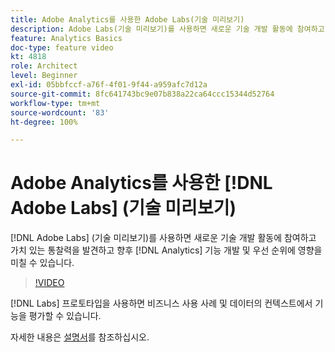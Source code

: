 ```yaml
---
title: Adobe Analytics를 사용한 Adobe Labs(기술 미리보기)
description: Adobe Labs(기술 미리보기)를 사용하면 새로운 기술 개발 활동에 참여하고 가치 있는 통찰력을 발견하고 향후 Analytics 기능 개발 및 우선 순위에 영향을 미칠 수 있습니다.
feature: Analytics Basics
doc-type: feature video
kt: 4818
role: Architect
level: Beginner
exl-id: 05bbfccf-a76f-4f01-9f44-a959afc7d12a
source-git-commit: 8fc641743bc9e07b838a22ca64ccc15344d52764
workflow-type: tm+mt
source-wordcount: '83'
ht-degree: 100%

---
```


# Adobe Analytics를 사용한 [!DNL Adobe Labs] (기술 미리보기)

[!DNL Adobe Labs] (기술 미리보기)를 사용하면 새로운 기술 개발 활동에 참여하고 가치 있는 통찰력을 발견하고 향후 [!DNL Analytics] 기능 개발 및 우선 순위에 영향을 미칠 수 있습니다.

>[!VIDEO](https://video.tv.adobe.com/v/37036/?quality=12&learn=on&captions=kor)

[!DNL Labs] 프로토타입을 사용하면 비즈니스 사용 사례 및 데이터의 컨텍스트에서 기능을 평가할 수 있습니다.

자세한 내용은 [설명서](https://experienceleague.adobe.com/docs/analytics/analyze/tech-previews/overview.html?lang=ko)를 참조하십시오.
